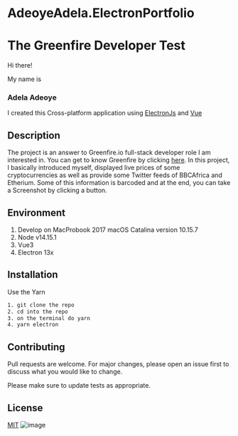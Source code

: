 # AdeoyeAdela.ElectronPortfolio

# The Greenfire Developer Test

Hi there! 

My name is  
### Adela Adeoye

I created this Cross-platform application using [ElectronJs](https://www.electronjs.org/) and [Vue](https://v3.vuejs.org/)

## Description

The project is an answer to Greenfire.io full-stack developer role I am interested in.   You can get to know Greenfire by clicking [here](http://greenfire.io/). In this project, I basically introduced myself, displayed live prices of some cryptocurrencies as well as provide some Twitter feeds of BBCAfrica and Etherium. Some of this information is barcoded and at the end, you can take a Screenshot by clicking a button.


## Environment

1. Develop on MacProbook 2017 macOS Catalina version 10.15.7
2. Node v14.15.1
3. Vue3
4. Electron 13x

## Installation

Use the Yarn

```bash
1. git clone the repo
2. cd into the repo
3. on the terminal do yarn
4. yarn electron
```

## Contributing
Pull requests are welcome. For major changes, please open an issue first to discuss what you would like to change.

Please make sure to update tests as appropriate.

## License
[MIT](https://choosealicense.com/licenses/mit/)
![image](https://user-images.githubusercontent.com/15943549/124399332-8ffffc00-dd12-11eb-91c8-0a49f7b40ffc.png)
